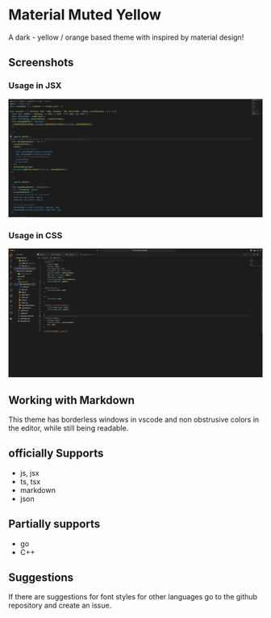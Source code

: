 # Material Muted Yellow

A dark - yellow / orange based theme with inspired by material design!

## Screenshots

### Usage in JSX
![JSX](/docs/images/mm-theme-jsx.png)

### Usage in CSS
![CSS](/docs/images/mm-theme-css.png)

## Working with Markdown

This theme has borderless windows in vscode and non obstrusive colors in the editor, while still being readable.

## officially Supports

- js, jsx
- ts, tsx
- markdown
- json

## Partially supports

- go
- C++

## Suggestions

If there are suggestions for font styles for other languages go to the github repository and create an issue.
